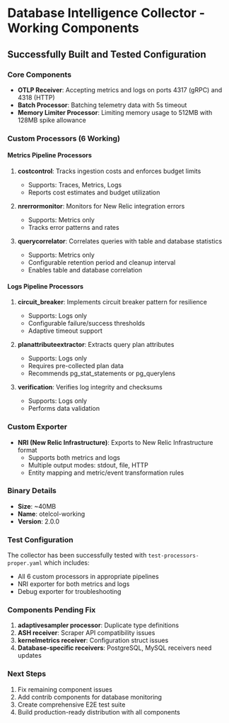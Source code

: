 # Database Intelligence Collector - Working Components

## Successfully Built and Tested Configuration

### Core Components
- **OTLP Receiver**: Accepting metrics and logs on ports 4317 (gRPC) and 4318 (HTTP)
- **Batch Processor**: Batching telemetry data with 5s timeout
- **Memory Limiter Processor**: Limiting memory usage to 512MB with 128MB spike allowance

### Custom Processors (6 Working)

#### Metrics Pipeline Processors
1. **costcontrol**: Tracks ingestion costs and enforces budget limits
   - Supports: Traces, Metrics, Logs
   - Reports cost estimates and budget utilization
   
2. **nrerrormonitor**: Monitors for New Relic integration errors
   - Supports: Metrics only
   - Tracks error patterns and rates
   
3. **querycorrelator**: Correlates queries with table and database statistics
   - Supports: Metrics only
   - Configurable retention period and cleanup interval
   - Enables table and database correlation

#### Logs Pipeline Processors
1. **circuit_breaker**: Implements circuit breaker pattern for resilience
   - Supports: Logs only
   - Configurable failure/success thresholds
   - Adaptive timeout support
   
2. **planattributeextractor**: Extracts query plan attributes
   - Supports: Logs only
   - Requires pre-collected plan data
   - Recommends pg_stat_statements or pg_querylens
   
3. **verification**: Verifies log integrity and checksums
   - Supports: Logs only
   - Performs data validation

### Custom Exporter
- **NRI (New Relic Infrastructure)**: Exports to New Relic Infrastructure format
  - Supports both metrics and logs
  - Multiple output modes: stdout, file, HTTP
  - Entity mapping and metric/event transformation rules

### Binary Details
- **Size**: ~40MB
- **Name**: otelcol-working
- **Version**: 2.0.0

### Test Configuration
The collector has been successfully tested with `test-processors-proper.yaml` which includes:
- All 6 custom processors in appropriate pipelines
- NRI exporter for both metrics and logs
- Debug exporter for troubleshooting

### Components Pending Fix
1. **adaptivesampler processor**: Duplicate type definitions
2. **ASH receiver**: Scraper API compatibility issues  
3. **kernelmetrics receiver**: Configuration struct issues
4. **Database-specific receivers**: PostgreSQL, MySQL receivers need updates

### Next Steps
1. Fix remaining component issues
2. Add contrib components for database monitoring
3. Create comprehensive E2E test suite
4. Build production-ready distribution with all components